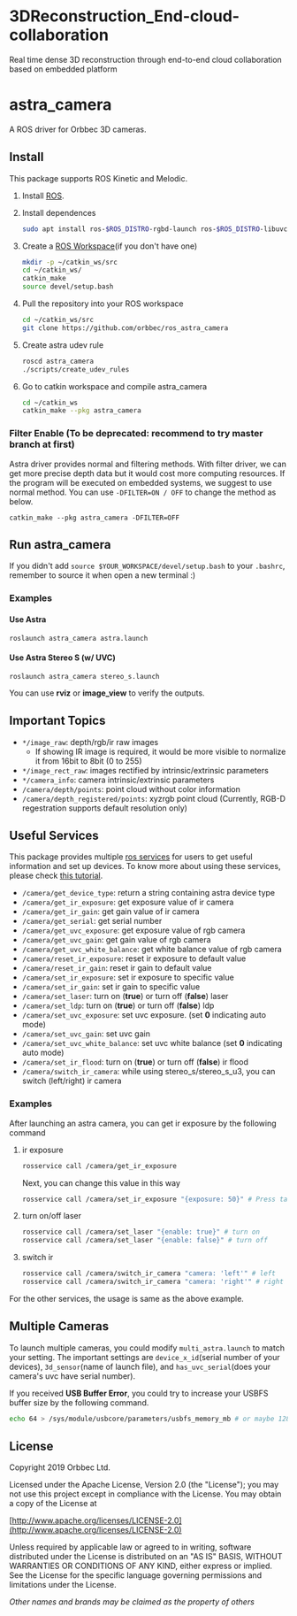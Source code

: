 # 3DReconstruction_End-cloud-collaboration
Real time dense 3D reconstruction through end-to-end cloud collaboration based on embedded platform

# astra_camera

A ROS driver for Orbbec 3D cameras.

## Install

This package supports ROS Kinetic and Melodic.

1. Install [ROS](http://wiki.ros.org/ROS/Installation).

2. Install dependences
    ```sh
    sudo apt install ros-$ROS_DISTRO-rgbd-launch ros-$ROS_DISTRO-libuvc ros-$ROS_DISTRO-libuvc-camera ros-$ROS_DISTRO-libuvc-ros
    ```

3. Create a [ROS Workspace](http://wiki.ros.org/ROS/Tutorials/InstallingandConfiguringROSEnvironment)(if you don't have one)
	 ```sh
    mkdir -p ~/catkin_ws/src
	cd ~/catkin_ws/
	catkin_make
	source devel/setup.bash
    ```
	
4. Pull the repository into your ROS workspace
    ```sh
    cd ~/catkin_ws/src
    git clone https://github.com/orbbec/ros_astra_camera
    ```

5. Create astra udev rule
    ```sh
    roscd astra_camera
    ./scripts/create_udev_rules
    ```

6. Go to catkin workspace and compile astra_camera
    ```sh
    cd ~/catkin_ws
    catkin_make --pkg astra_camera
    ```

### Filter Enable (To be deprecated: recommend to try master branch at first)

Astra driver provides normal and filtering methods. With filter driver, we can get more precise depth data but it would cost more computing resources. If the program will be executed on embedded systems, we suggest to use normal method. You can use `-DFILTER=ON / OFF` to change the method as below.

`catkin_make --pkg astra_camera -DFILTER=OFF`

## Run astra_camera

If you didn't add `source $YOUR_WORKSPACE/devel/setup.bash` to your `.bashrc`, remember to source it when open a new terminal :)

### Examples

#### Use Astra

`roslaunch astra_camera astra.launch`

#### Use Astra Stereo S (w/ UVC)

`roslaunch astra_camera stereo_s.launch`

You can use **rviz** or **image_view** to verify the outputs.

## Important Topics

* `*/image_raw`: depth/rgb/ir raw images
  * If showing IR image is required, it would be more visible to normalize it from 16bit to 8bit (0 to 255)
* `*/image_rect_raw`: images rectified by intrinsic/extrinsic parameters
* `*/camera_info`: camera intrinsic/extrinsic parameters
* `/camera/depth/points`: point cloud without color information
* `/camera/depth_registered/points`: xyzrgb point cloud (Currently, RGB-D regestration supports default resolution only)

## Useful Services

This package provides multiple [ros services](http://wiki.ros.org/Services) for users to get useful information and set up devices. To know more about using these services, please check [this tutorial](http://wiki.ros.org/rosservice).

* `/camera/get_device_type`: return a string containing astra device type
* `/camera/get_ir_exposure`: get exposure value of ir camera
* `/camera/get_ir_gain`: get gain value of ir camera
* `/camera/get_serial`: get serial number
* `/camera/get_uvc_exposure`: get exposure value of rgb camera
* `/camera/get_uvc_gain`: get gain value of rgb camera
* `/camera/get_uvc_white_balance`: get white balance value of rgb camera
* `/camera/reset_ir_exposure`: reset ir exposure to default value
* `/camera/reset_ir_gain`: reset ir gain to default value
* `/camera/set_ir_exposure`: set ir exposure to specific value
* `/camera/set_ir_gain`: set ir gain to specific value
* `/camera/set_laser`: turn on (**true**) or turn off (**false**) laser
* `/camera/set_ldp`: turn on (**true**) or turn off (**false**) ldp
* `/camera/set_uvc_exposure`: set uvc exposure. (set **0** indicating auto mode)
* `/camera/set_uvc_gain`: set uvc gain
* `/camera/set_uvc_white_balance`: set uvc white balance (set **0** indicating auto mode)
* `/camera/set_ir_flood`: turn on (**true**) or turn off (**false**) ir flood
* `/camera/switch_ir_camera`: while using stereo_s/stereo_s_u3, you can switch (left/right) ir camera

### Examples

After launching an astra camera, you can get ir exposure by the following command
1. ir exposure
    ```sh
    rosservice call /camera/get_ir_exposure
    ```
    Next, you can change this value in this way
    ```sh
    rosservice call /camera/set_ir_exposure "{exposure: 50}" # Press tab to autocomplete
    ```

2. turn on/off laser
    ```sh
    rosservice call /camera/set_laser "{enable: true}" # turn on
    rosservice call /camera/set_laser "{enable: false}" # turn off
    ```

3. switch ir
    ```sh
    rosservice call /camera/switch_ir_camera "camera: 'left'" # left
    rosservice call /camera/switch_ir_camera "camera: 'right'" # right
    ```

For the other services, the usage is same as the above example.

## Multiple Cameras

To launch multiple cameras, you could modify `multi_astra.launch` to match your setting. The important settings are `device_x_id`(serial number of your devices), `3d_sensor`(name of launch file), and `has_uvc_serial`(does your camera's uvc have serial number).

If you received **USB Buffer Error**, you could try to increase your USBFS buffer size by the following command.
```sh
echo 64 > /sys/module/usbcore/parameters/usbfs_memory_mb # or maybe 128
```

## License

Copyright 2019 Orbbec Ltd.

Licensed under the Apache License, Version 2.0 (the "License"); you may not use this project except in compliance with the License. You may obtain a copy of the License at

[http://www.apache.org/licenses/LICENSE-2.0](http://www.apache.org/licenses/LICENSE-2.0)

Unless required by applicable law or agreed to in writing, software distributed under the License is distributed on an "AS IS" BASIS, WITHOUT WARRANTIES OR CONDITIONS OF ANY KIND, either express or implied. See the License for the specific language governing permissions and limitations under the License.

*Other names and brands may be claimed as the property of others*
